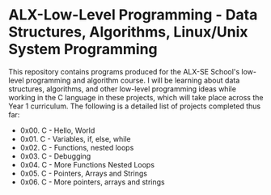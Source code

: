 <h1> ALX-Low-Level Programming - Data Structures, Algorithms, Linux/Unix System Programming</h1>

<p>This repository contains programs produced for the ALX-SE School's low-level programming and algorithm course. I will be learning about data structures, algorithms, and other low-level programming ideas while working in the C language in these projects, which will take place across the Year 1 curriculum. The following is a detailed list of projects completed thus far:</p>

<ul>
<li>0x00. C - Hello, World</li>
<li>0x01. C - Variables, if, else, while</li>
<li>0x02. C - Functions, nested loops</li>
<li>0x03. C - Debugging</li>
<li>0x04. C - More Functions Nested Loops</li>
<li>0x05. C - Pointers, Arrays and Strings</li>
<li>0x06. C - More pointers, arrays and strings</li>
</ul>
